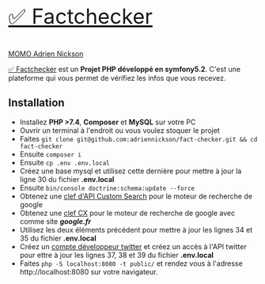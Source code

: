 <p style="font-size: 3em"><a href="http://factchecker.ekwali.xyz/" target="_blank">
    ✅ Factchecker
</a></p>

[MOMO Adrien Nickson][5]

[✅ Factchecker][1] est un **Projet PHP développé en symfony5.2**. C'est une plateforme qui vous permet de vérifiez les infos que vous recevez.

Installation
------------

* Installez **PHP >7.4**, **Composer** et **MySQL** sur votre PC 
* Ouvrir un terminal à l'endroit ou vous voulez stoquer le projet
* Faites  `git clone git@github.com:adriennickson/fact-checker.git && cd fact-checker`
* Ensuite  `composer i`
* Ensuite  `cp .env .env.local`
* Créez une base mysql et utilisez cette dernière pour mettre à jour la ligne 30 du fichier **.env.local**
* Ensuite  `bin/console doctrine:schema:update --force`
* Obtenez une [clef d'API Custom Search][2] pour le moteur de recherche de google 
* Obtenez une [clef CX][3] pour le moteur de recherche de google avec comme site ***google.fr***
* Utilisez les deux éléments précédent pour mettre à jour les lignes 34 et 35 du fichier **.env.local**
* Créez un [compte développeur twitter][4] et créez un accès à l'API twitter pour ettre à jour les lignes 37, 38 et 39 du fichier **.env.local**
* Faites `php -S localhost:8080 -t public/` et rendez vous à l'adresse http://localhost:8080 sur votre navigateur. 




[1]: http://factchecker.ekwali.xyz/
[2]: https://developers.google.com/custom-search/v1/overview
[3]: https://cse.google.com/
[4]: https://developer.twitter.com/en/docs/twitter-api/getting-started/getting-access-to-the-twitter-api
[5]: https://adriennickson.github.io/